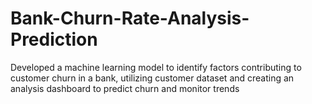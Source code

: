 # Bank-Churn-Rate-Analysis-Prediction
Developed a machine learning model to identify factors contributing to customer churn in a bank, utilizing customer dataset and creating an analysis dashboard to predict churn and monitor trends
